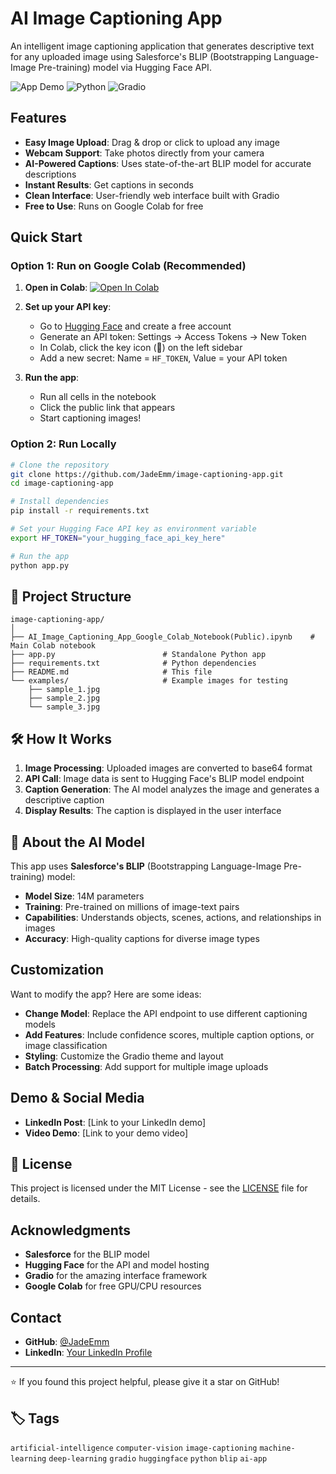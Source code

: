 # AI Image Captioning App

An intelligent image captioning application that generates descriptive text for any uploaded image using Salesforce's BLIP (Bootstrapping Language-Image Pre-training) model via Hugging Face API.

![App Demo](https://img.shields.io/badge/Demo-Live-brightgreen) ![Python](https://img.shields.io/badge/Python-3.7+-blue) ![Gradio](https://img.shields.io/badge/Gradio-Latest-orange)

## Features

- **Easy Image Upload**: Drag & drop or click to upload any image
- **Webcam Support**: Take photos directly from your camera
- **AI-Powered Captions**: Uses state-of-the-art BLIP model for accurate descriptions
- **Instant Results**: Get captions in seconds
- **Clean Interface**: User-friendly web interface built with Gradio
- **Free to Use**: Runs on Google Colab for free

## Quick Start

### Option 1: Run on Google Colab (Recommended)

1. **Open in Colab**: [![Open In Colab](https://colab.research.google.com/assets/colab-badge.svg)](https://colab.research.google.com/github/JadeEmm/ai-image-captioning-app/blob/main/AI_Image_Captioning_App_Google_Colab_Notebook(Public).ipynb)

2. **Set up your API key**:
   - Go to [Hugging Face](https://huggingface.co/) and create a free account
   - Generate an API token: Settings → Access Tokens → New Token
   - In Colab, click the key icon (🔑) on the left sidebar
   - Add a new secret: Name = `HF_TOKEN`, Value = your API token

3. **Run the app**:
   - Run all cells in the notebook
   - Click the public link that appears
   - Start captioning images!

### Option 2: Run Locally

```bash
# Clone the repository
git clone https://github.com/JadeEmm/image-captioning-app.git
cd image-captioning-app

# Install dependencies
pip install -r requirements.txt

# Set your Hugging Face API key as environment variable
export HF_TOKEN="your_hugging_face_api_key_here"

# Run the app
python app.py
```

## 📁 Project Structure

```
image-captioning-app/
│
├── AI_Image_Captioning_App_Google_Colab_Notebook(Public).ipynb    # Main Colab notebook
├── app.py                        # Standalone Python app
├── requirements.txt              # Python dependencies
├── README.md                     # This file
└── examples/                     # Example images for testing
    ├── sample_1.jpg
    ├── sample_2.jpg
    └── sample_3.jpg
```

## 🛠️ How It Works

1. **Image Processing**: Uploaded images are converted to base64 format
2. **API Call**: Image data is sent to Hugging Face's BLIP model endpoint
3. **Caption Generation**: The AI model analyzes the image and generates a descriptive caption
4. **Display Results**: The caption is displayed in the user interface

## 🧠 About the AI Model

This app uses **Salesforce's BLIP** (Bootstrapping Language-Image Pre-training) model:
- **Model Size**: 14M parameters
- **Training**: Pre-trained on millions of image-text pairs
- **Capabilities**: Understands objects, scenes, actions, and relationships in images
- **Accuracy**: High-quality captions for diverse image types

## Customization

Want to modify the app? Here are some ideas:

- **Change Model**: Replace the API endpoint to use different captioning models
- **Add Features**: Include confidence scores, multiple caption options, or image classification
- **Styling**: Customize the Gradio theme and layout
- **Batch Processing**: Add support for multiple image uploads

## Demo & Social Media
- **LinkedIn Post**: [Link to your LinkedIn demo]
- **Video Demo**: [Link to your demo video]

## 📄 License

This project is licensed under the MIT License - see the [LICENSE](LICENSE) file for details.

## Acknowledgments

- **Salesforce** for the BLIP model
- **Hugging Face** for the API and model hosting
- **Gradio** for the amazing interface framework
- **Google Colab** for free GPU/CPU resources

## Contact

- **GitHub**: [@JadeEmm](https://github.com/JadeEmm)
- **LinkedIn**: [Your LinkedIn Profile](https://linkedin.com/in/jade-emmanuel)

---

⭐ If you found this project helpful, please give it a star on GitHub!

## 🏷️ Tags

`artificial-intelligence` `computer-vision` `image-captioning` `machine-learning` `deep-learning` `gradio` `huggingface` `python` `blip` `ai-app`
